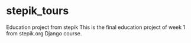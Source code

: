 # stepik_tours
Education project from stepik
This is the final education project of week 1 from stepik.org Django course.
